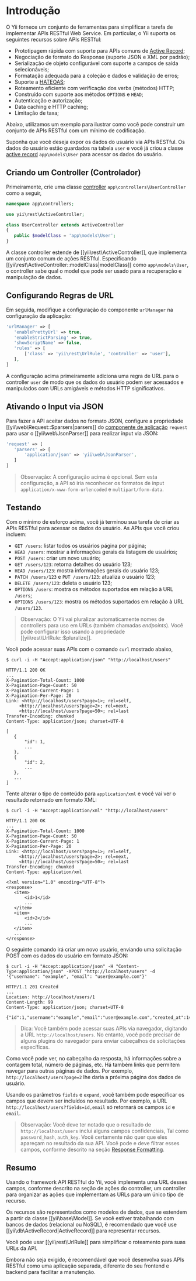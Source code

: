 Introdução
===========

O Yii fornece um conjunto de ferramentas para simplificar a tarefa de implementar APIs RESTful Web Service. Em particular, o Yii suporta os seguintes recursos sobre APIs RESTful:

* Prototipagem rápida com suporte para APIs comuns de [Active Record](db-active-record.md);
* Negociação de formato do Response (suporte JSON e XML por padrão);
* Serialização de objeto configurável com suporte a campos de saída selecionáveis;
* Formatação adequada para a coleção e dados e validação de erros;
* Suporte a [HATEOAS](http://en.wikipedia.org/wiki/HATEOAS);
* Roteamento eficiente com verificação dos verbs (métodos) HTTP;
* Construído com suporte aos métodos `OPTIONS` e `HEAD`;
* Autenticação e autorização;
* Data caching e HTTP caching;
* Limitação de taxa;


Abaixo, utilizamos um exemplo para ilustrar como você pode construir um conjunto de APIs RESTful com um mínimo de codificação.

Suponha que você deseja expor os dados do usuário via APIs RESTful. Os dados do usuário estão guardados na tabela `user` e você já criou a classe [active record](db-active-record.md) `app\models\User` para acessar os dados do usuário.


## Criando um Controller (Controlador) <span id="creating-controller"></span>

Primeiramente, crie uma classe [controller](structure-controllers.md) `app\controllers\UserController` como a seguir,

```php
namespace app\controllers;

use yii\rest\ActiveController;

class UserController extends ActiveController
{
   public $modelClass = 'app\models\User';
}
```

A classe controller estende de [[yii\rest\ActiveController]], que implementa um conjunto comum de ações RESTful. Especificando [[yii\rest\ActiveController::modelClass|modelClass]]
como `app\models\User`, o controller sabe qual o model que pode ser usado para a recuperação e manipulação de dados.


## Configurando Regras de URL <span id="configuring-url-rules"></span>


Em seguida, modifique a configuração do componente `urlManager` na configuração da aplicação:

```php
'urlManager' => [
   'enablePrettyUrl' => true,
   'enableStrictParsing' => true,
   'showScriptName' => false,
   'rules' => [
       ['class' => 'yii\rest\UrlRule', 'controller' => 'user'],
   ],
]
```

A configuração acima primeiramente adiciona uma regra de URL para o controller `user` de modo que os dados do usuário podem ser acessados e manipulados com URLs amigáveis e métodos HTTP significativos.


## Ativando o Input via JSON <span id="enabling-json-input"></span>

Para fazer a API aceitar dados no formato JSON, configure a propriedade [[yii\web\Request::$parsers|parsers]] do [componente de aplicação](structure-application-components.md) `request` para usar o [[yii\web\JsonParser]] para realizar input via JSON:

```php
'request' => [
   'parsers' => [
       'application/json' => 'yii\web\JsonParser',
   ]
]
```

> Observação: A configuração acima é opcional. Sem esta configuração, a API só iria reconhecer os formatos de input `application/x-www-form-urlencoded` e `multipart/form-data`.


## Testando <span id="trying-it-out"></span>

Com o mínimo de esforço acima, você já terminou sua tarefa de criar as APIs RESTful para acessar os dados do usuário. As APIs que você criou incluem:

* `GET /users`: listar todos os usuários página por página;
* `HEAD /users`: mostrar a informações gerais da listagem de usuários;
* `POST /users`: criar um novo usuário;
* `GET /users/123`: retorna detalhes do usuário 123;
* `HEAD /users/123`: mostra informações gerais do usuário 123;
* `PATCH /users/123` e `PUT /users/123`: atualiza o usuário 123;
* `DELETE /users/123`: deleta o usuário 123;
* `OPTIONS /users`: mostra os métodos suportados em relação à URL `/users`;
* `OPTIONS /users/123`: mostra os métodos suportados em relação à URL `/users/123`.

> Observação: O Yii vai pluralizar automaticamente nomes de controllers para uso em URLs (também chamadas *endpoints*).
> Você pode configurar isso usando a propriedade [[yii\rest\UrlRule::$pluralize]].

Você pode acessar suas APIs com o comando `curl` mostrado abaixo,

```
$ curl -i -H "Accept:application/json" "http://localhost/users"

HTTP/1.1 200 OK
...
X-Pagination-Total-Count: 1000
X-Pagination-Page-Count: 50
X-Pagination-Current-Page: 1
X-Pagination-Per-Page: 20
Link: <http://localhost/users?page=1>; rel=self, 
     <http://localhost/users?page=2>; rel=next, 
     <http://localhost/users?page=50>; rel=last
Transfer-Encoding: chunked
Content-Type: application/json; charset=UTF-8

[
   {
       "id": 1,
       ...
   },
   {
       "id": 2,
       ...
   },
   ...
]
```

Tente alterar o tipo de conteúdo para `application/xml` e você vai ver o resultado retornado em formato XML:

```
$ curl -i -H "Accept:application/xml" "http://localhost/users"

HTTP/1.1 200 OK
...
X-Pagination-Total-Count: 1000
X-Pagination-Page-Count: 50
X-Pagination-Current-Page: 1
X-Pagination-Per-Page: 20
Link: <http://localhost/users?page=1>; rel=self, 
     <http://localhost/users?page=2>; rel=next, 
     <http://localhost/users?page=50>; rel=last
Transfer-Encoding: chunked
Content-Type: application/xml

<?xml version="1.0" encoding="UTF-8"?>
<response>
   <item>
       <id>1</id>
       ...
   </item>
   <item>
       <id>2</id>
       ...
   </item>
   ...
</response>
```

O seguinte comando irá criar um novo usuário, enviando uma solicitação POST com os dados do usuário em formato JSON:

```
$ curl -i -H "Accept:application/json" -H "Content-Type:application/json" -XPOST "http://localhost/users" -d '{"username": "example", "email": "user@example.com"}'

HTTP/1.1 201 Created
...
Location: http://localhost/users/1
Content-Length: 99
Content-Type: application/json; charset=UTF-8

{"id":1,"username":"example","email":"user@example.com","created_at":1414674789,"updated_at":1414674789}
```

> Dica: Você também pode acessar suas APIs via navegador, digitando a URL `http://localhost/users`. No entanto, você pode precisar de alguns plugins do navegador para enviar cabeçalhos de solicitações específicas.

Como você pode ver, no cabeçalho da resposta, há informações sobre a contagem total, número de páginas, etc. Há também links que permitem navegar para outras páginas de dados. Por exemplo, `http://localhost/users?page=2` lhe daria a próxima página dos dados de usuário.

Usando os parâmetros `fields` e `expand`, você também pode especificar os campos que devem ser incluídos no resultado. Por exemplo, a URL `http://localhost/users?fields=id,email` só retornará os campos `id` e `email`.


> Observação: Você deve ter notado que o resultado de `http://localhost/users` 
> inclui alguns campos confidenciais,
> Tal como `password_hash`, `auth_key`. Você certamente não quer que 
> eles apareçam no resultado da sua API.
> Você pode e deve filtrar esses campos, conforme descrito na seção 
> [Response Formatting](rest-response-formatting.md).


## Resumo <span id="summary"></span>

Usando o framework API RESTful do Yii, você implementa uma URL desses campos, conforme descrito na seção de ações do controller, um controller para organizar as ações que implementam as URLs para um único tipo de recurso.

Os recursos são representados como modelos de dados, que se estendem a partir da classe [[yii\base\Model]]. Se você estiver trabalhando com bancos de dados (relacional ou NoSQL), é recomendado que você use [[yii\db\ActiveRecord|ActiveRecord]] para representar recursos.

Você pode usar [[yii\rest\UrlRule]] para simplificar o roteamento para suas URLs da API.


Embora não seja exigido, é recomendável que você desenvolva suas APIs RESTful  como uma aplicação separada, diferente do seu frontend e backend para facilitar a manutenção.

